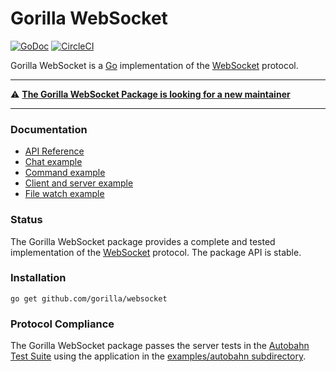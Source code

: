 # Gorilla WebSocket

[![GoDoc](https://godoc.org/github.com/gorilla/websocket?status.svg)](https://godoc.org/github.com/gorilla/websocket)
[![CircleCI](https://circleci.com/gh/gorilla/websocket.svg?style=svg)](https://circleci.com/gh/gorilla/websocket)

Gorilla WebSocket is a [Go](http://golang.org/) implementation of the
[WebSocket](http://www.rfc-editor.org/rfc/rfc6455.txt) protocol.

---

⚠️ **[The Gorilla WebSocket Package is looking for a new maintainer](https://github.com/gorilla/websocket/issues/370)**

---

### Documentation

- [API Reference](https://pkg.go.dev/github.com/gorilla/websocket?tab=doc)
- [Chat example](https://github.com/gorilla/websocket/tree/master/examples/chat)
- [Command example](https://github.com/gorilla/websocket/tree/master/examples/command)
- [Client and server example](https://github.com/gorilla/websocket/tree/master/examples/echo)
- [File watch example](https://github.com/gorilla/websocket/tree/master/examples/filewatch)

### Status

The Gorilla WebSocket package provides a complete and tested implementation of
the [WebSocket](http://www.rfc-editor.org/rfc/rfc6455.txt) protocol. The
package API is stable.

### Installation

    go get github.com/gorilla/websocket

### Protocol Compliance

The Gorilla WebSocket package passes the server tests in the [Autobahn Test
Suite](https://github.com/crossbario/autobahn-testsuite) using the application in the [examples/autobahn
subdirectory](https://github.com/gorilla/websocket/tree/master/examples/autobahn).
